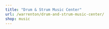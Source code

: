 ```yaml
---
title: "Drum & Strum Music Center"
url: /warrenton/drum-and-strum-music-center/
shop: music
---
```

